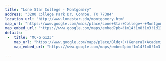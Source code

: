 ```yaml
---
title: "Lone Star College - Montgomery"
address: "3200 College Park Dr, Conroe, TX 77384"
location_url: "http://www.lonestar.edu/montgomery.htm"
map_url: "https://www.google.com/maps/place/Lone+Star+College+-+Montgomery/@30.2111713,-95.4677937,15z/data=!4m2!3m1!1s0x0:0xceed3df96e8421bd"
map_embed_url: "https://www.google.com/maps/embed?pb=!1m14!1m8!1m3!1d13791.632257954945!2d-95.4677937!3d30.2111713!3m2!1i1024!2i768!4f13.1!3m3!1m2!1s0x0%3A0xceed3df96e8421bd!2sLone+Star+College+-+Montgomery!5e0!3m2!1sen!2sus!4v1457839855865"
details:
 -  title: "MC-G G123"
    map_url: "https://www.google.com/maps/place/Bldg+G+(General+Academic+Center),+G+College+Park+Dr,+Conroe,+TX+77384/@30.209914,-95.468997,16z/data=!4m2!3m1!1s0x86473748f6b497df:0xa6bd3dc3f7177305?hl=en-US"
    map_embed_url: "https://www.google.com/maps/embed?pb=!1m14!1m8!1m3!1d6895.904238303482!2d-95.468997!3d30.209914!3m2!1i1024!2i768!4f13.1!3m3!1m2!1s0x86473748f6b497df%3A0xa6bd3dc3f7177305!2sBldg+G+(General+Academic+Center)%2C+G+College+Park+Dr%2C+Conroe%2C+TX+77384!5e0!3m2!1sen!2sus!4v1458232817323"

---
```


